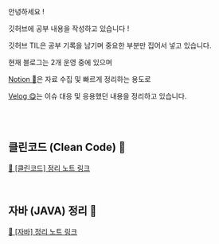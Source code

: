 안녕하세요 !

깃허브에 공부 내용을 작성하고 있습니다 !

깃허브 TIL은 공부 기록을 남기며 중요한 부분만 집어서 넣고 있습니다.

현재 블로그는 2개 운영 중에 있으며

[Notion 🎉](https://www.notion.so/sooregi/1a99a8f95d4e46e38c621b5f81a8c637)은 자료 수집 및 빠르게 정리하는 용도로

[Velog 😋](https://velog.io/@hyena0608)는 이슈 대응 및 응용했던 내용을 정리하고 있습니다.

<br><br>

## 클린코드 (Clean Code) 🚀

 [🔗 [클린코드] 정리 노트 링크](./클린코드/ReadMe.md)

<br>

 ## 자바 (JAVA) 정리 🚀
 [🔗 [자바] 정리 노트 링크](./자바/ReadMe.md)
